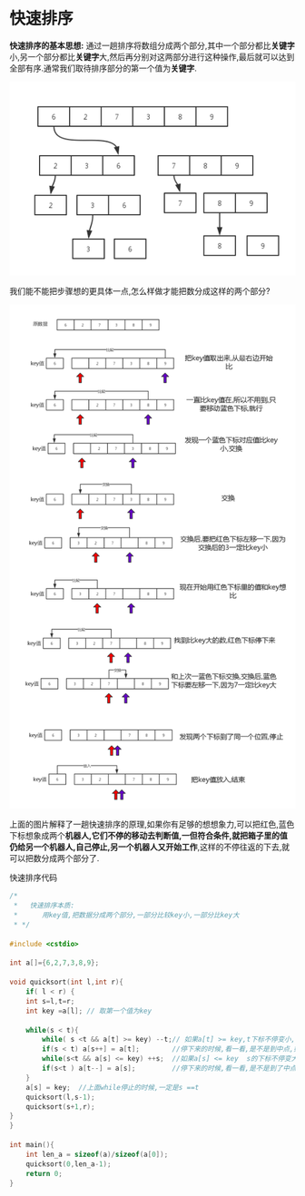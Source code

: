 # 快速排序


**快速排序的基本思想:** 通过一趟排序将数组分成两个部分,其中一个部分都比**关键字**小,另一个部分都比**关键字**大,然后再分别对这两部分进行这种操作,最后就可以达到全部有序.通常我们取待排序部分的第一个值为**关键字**.

![快速排序1](./快速排序.png)


我们能不能把步骤想的更具体一点,怎么样做才能把数分成这样的两个部分?

![快速排序](./快速排序2.png)

上面的图片解释了一趟快速排序的原理,如果你有足够的想想象力,可以把红色,蓝色下标想象成两个**机器人,它们不停的移动去判断值,一但符合条件,就把箱子里的值仍给另一个机器人,自己停止,另一个机器人又开始工作**,这样的不停往返的下去,就可以把数分成两个部分了.


快速排序代码

```c
/* 
 *   快速排序本质:
 *      用key值,把数据分成两个部分,一部分比较key小,一部分比key大
 * */

#include <cstdio>

int a[]={6,2,7,3,8,9};

void quicksort(int l,int r){
    if( l < r) {
    int s=l,t=r;
    int key =a[l]; // 取第一个值为key
    
    while(s < t){
        while( s <t && a[t] >= key) --t;// 如果a[t] >= key,t下标不停变小,直到a[t] < key
        if(s < t) a[s++] = a[t];        //停下来的时候,看一看,是不是到中点,如果不是 交换值
        while(s<t && a[s] <= key) ++s;  //如果a[s] <= key  s的下标不停变大,直到a[s] > key
        if(s<t ) a[t--] = a[s];         //停下来的时候,看一看,是不是到了中点,如果不是,交换值
    }
    a[s] = key;  //上面while停止的时候,一定是s ==t
    quicksort(l,s-1);
    quicksort(s+1,r);
}
}

int main(){
    int len_a = sizeof(a)/sizeof(a[0]);
    quicksort(0,len_a-1);
    return 0;
}

```

